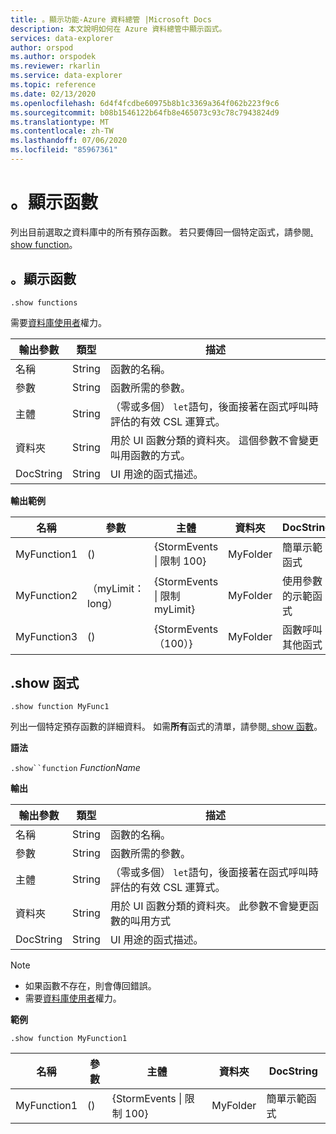 ```yaml
---
title: 。顯示功能-Azure 資料總管 |Microsoft Docs
description: 本文說明如何在 Azure 資料總管中顯示函式。
services: data-explorer
author: orspod
ms.author: orspodek
ms.reviewer: rkarlin
ms.service: data-explorer
ms.topic: reference
ms.date: 02/13/2020
ms.openlocfilehash: 6d4f4fcdbe60975b8b1c3369a364f062b223f9c6
ms.sourcegitcommit: b08b1546122b64fb8e465073c93c78c7943824d9
ms.translationtype: MT
ms.contentlocale: zh-TW
ms.lasthandoff: 07/06/2020
ms.locfileid: "85967361"
---
```

# <a name="show-functions"></a>。顯示函數

列出目前選取之資料庫中的所有預存函數。
若只要傳回一個特定函式，請參閱[. show function](#show-function)。

## <a name="show-functions"></a>。顯示函數

```kusto
.show functions
```

需要[資料庫使用者](../management/access-control/role-based-authorization.md)權力。
 
|輸出參數 |類型 |描述
|---|---|--- 
|名稱  |String |函數的名稱。 
|參數  |String |函數所需的參數。
|主體  |String |（零或多個） `let`語句，後面接著在函式呼叫時評估的有效 CSL 運算式。
|資料夾|String|用於 UI 函數分類的資料夾。 這個參數不會變更叫用函數的方式。
|DocString|String|UI 用途的函式描述。
 
**輸出範例** 

|名稱 |參數|主體|資料夾|DocString
|---|---|---|---|---
|MyFunction1 |() | {StormEvents &#124; 限制 100}|MyFolder|簡單示範函式|
|MyFunction2 |（myLimit： long）| {StormEvents &#124; 限制 myLimit}|MyFolder|使用參數的示範函式|
|MyFunction3 |() | {StormEvents （100）}|MyFolder|函數呼叫其他函式||

## <a name="show-function"></a>.show 函式

```kusto
.show function MyFunc1
```

列出一個特定預存函數的詳細資料。 如需**所有**函式的清單，請參閱[. show 函數](#show-functions)。

**語法**

`.show``function` *FunctionName*

**輸出**

|輸出參數 |類型 |描述
|---|---|--- 
|名稱  |String |函數的名稱。 
|參數  |String |函數所需的參數。
|主體  |String |（零或多個） `let`語句，後面接著在函式呼叫時評估的有效 CSL 運算式。
|資料夾|String|用於 UI 函數分類的資料夾。 此參數不會變更函數的叫用方式
|DocString|String|UI 用途的函式描述。
 
> [!NOTE] 
> * 如果函數不存在，則會傳回錯誤。
> * 需要[資料庫使用者](../management/access-control/role-based-authorization.md)權力。
 
**範例** 

```kusto
.show function MyFunction1 
```
    
|名稱 |參數 |主體|資料夾|DocString
|---|---|---|---|---
|MyFunction1 |() | {StormEvents &#124; 限制 100}|MyFolder|簡單示範函式
